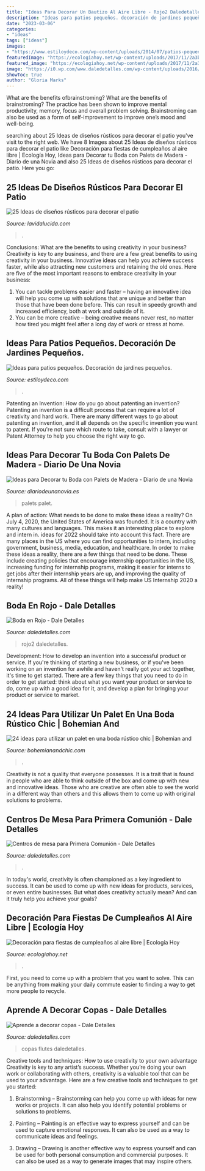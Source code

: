```yaml
---
title: "Ideas Para Decorar Un Bautizo Al Aire Libre - Rojo2 Daledetalles"
description: "Ideas para patios pequeños. decoración de jardines pequeños."
date: "2023-03-06"
categories:
- "ideas"
tags: ["ideas"]
images:
- "https://www.estiloydeco.com/wp-content/uploads/2014/07/patios-pequenos-17.jpg"
featuredImage: "https://ecologiahoy.net/wp-content/uploads/2017/11/2a3b28f8819ba9b6592ee93d49eaa8ea-ideas-para-wedding-things.jpg"
featured_image: "https://ecologiahoy.net/wp-content/uploads/2017/11/2a3b28f8819ba9b6592ee93d49eaa8ea-ideas-para-wedding-things.jpg"
image: "https://i0.wp.com/www.daledetalles.com/wp-content/uploads/2016/03/centro-de-mesa-primera-comunion19.jpg"
ShowToc: true
author: "Gloria Marks"
---
```



What are the benefits ofbrainstroming?
What are the benefits of brainstroming? The practice has been shown to improve mental productivity, memory, focus and overall problem solving. Brainstroming can also be used as a form of self-improvement to improve one’s mood and well-being.

	

		
searching about 25 Ideas de diseños rústicos para decorar el patio you've visit to the right web. We have 8 Images about 25 Ideas de diseños rústicos para decorar el patio like Decoración para fiestas de cumpleaños al aire libre | Ecología Hoy, Ideas para Decorar tu Boda con Palets de Madera - Diario de una Novia and also 25 Ideas de diseños rústicos para decorar el patio. Here you go:
		
    
## 25 Ideas De Diseños Rústicos Para Decorar El Patio

<img loading=lazy src="http://www.lavidalucida.com/wp-content/uploads/2014/07/disenos-rusticos-patios.jpg" onerror="this.onerror=null;this.src='https://tse3.mm.bing.net/th?id=OIP.TsZohjaR_Lg8vH9mlcHLwAHaDn&amp;pid=15.1';" alt="25 Ideas de diseños rústicos para decorar el patio">

_Source: lavidalucida.com_

>. 

	

Conclusions: What are the benefits to using creativity in your business?
Creativity is key to any business, and there are a few great benefits to using creativity in your business. Innovative ideas can help you achieve success faster, while also attracting new customers and retaining the old ones. Here are five of the most important reasons to embrace creativity in your business: 

1. You can tackle problems easier and faster – having an innovative idea will help you come up with solutions that are unique and better than those that have been done before. This can result in speedy growth and increased efficiency, both at work and outside of it. 
2. You can be more creative – being creative means never rest, no matter how tired you might feel after a long day of work or stress at home.

    
## Ideas Para Patios Pequeños. Decoración De Jardines Pequeños.

<img loading=lazy src="https://www.estiloydeco.com/wp-content/uploads/2014/07/patios-pequenos-17.jpg" onerror="this.onerror=null;this.src='https://tse1.mm.bing.net/th?id=OIP.AXIeORRlBvbN82PBERoAiAHaJ4&amp;pid=15.1';" alt="Ideas para patios pequeños. Decoración de jardines pequeños.">

_Source: estiloydeco.com_

>. 

	

Patenting an Invention: How do you go about patenting an invention?
Patenting an invention is a difficult process that can require a lot of creativity and hard work. There are many different ways to go about patenting an invention, and it all depends on the specific invention you want to patent. If you're not sure which route to take, consult with a lawyer or Patent Attorney to help you choose the right way to go.

    
## Ideas Para Decorar Tu Boda Con Palets De Madera - Diario De Una Novia

<img loading=lazy src="https://i1.wp.com/www.diariodeunanovia.es/wp-content/uploads/2014/04/b4d01f9c83ad902b6fe0eefc57187c32.jpg?resize=600%2C902" onerror="this.onerror=null;this.src='https://tse4.mm.bing.net/th?id=OIP.KPCQxYzhuE3bV3KSFhscDwHaLI&amp;pid=15.1';" alt="Ideas para Decorar tu Boda con Palets de Madera - Diario de una Novia">

_Source: diariodeunanovia.es_

>palets palet. 

	

A plan of action: What needs to be done to make these ideas a reality?
On July 4, 2020, the United States of America was founded. It is a country with many cultures and languages. This makes it an interesting place to explore and intern in. ideas for 2022 should take into account this fact. There are many places in the US where you can find opportunities to intern, including government, business, media, education, and healthcare. 
In order to make these ideas a reality, there are a few things that need to be done. These include creating policies that encourage internship opportunities in the US, increasing funding for internship programs, making it easier for interns to get jobs after their internship years are up, and improving the quality of internship programs. All of these things will help make US Internship 2020 a reality!

    
## Boda En Rojo - Dale Detalles

<img loading=lazy src="https://i1.wp.com/www.daledetalles.com/wp-content/uploads/2016/02/rojo2.jpg" onerror="this.onerror=null;this.src='https://tse2.mm.bing.net/th?id=OIP.CNi-6Nug4pD9-x54b_knlgEsEs&amp;pid=15.1';" alt="Boda en Rojo - Dale Detalles">

_Source: daledetalles.com_

>rojo2 daledetalles. 

	

Development: How to develop an invention into a successful product or service.
If you're thinking of starting a new business, or if you've been working on an invention for awhile and haven't really got your act together, it's time to get started. There are a few key things that you need to do in order to get started: think about what you want your product or service to do, come up with a good idea for it, and develop a plan for bringing your product or service to market.

    
## 24 Ideas Para Utilizar Un Palet En Una Boda Rústico Chic | Bohemian And

<img loading=lazy src="https://bohemianandchic.com/sites/default/files/ideas_para_utilizar_un_palet_en_una_boda_rustico_chic_26.jpg" onerror="this.onerror=null;this.src='https://tse4.mm.bing.net/th?id=OIP.16PZOf2PF0QzSaUSjtzsiwHaLI&amp;pid=15.1';" alt="24 ideas para utilizar un palet en una boda rústico chic | Bohemian and">

_Source: bohemianandchic.com_

>. 

	

Creativity is not a quality that everyone possesses. It is a trait that is found in people who are able to think outside of the box and come up with new and innovative ideas. Those who are creative are often able to see the world in a different way than others and this allows them to come up with original solutions to problems.

    
## Centros De Mesa Para Primera Comunión - Dale Detalles

<img loading=lazy src="https://i0.wp.com/www.daledetalles.com/wp-content/uploads/2016/03/centro-de-mesa-primera-comunion19.jpg" onerror="this.onerror=null;this.src='https://tse4.mm.bing.net/th?id=OIP.pvVENEO8_Z3BzZH93B0U9AHaJ4&amp;pid=15.1';" alt="Centros de mesa para Primera Comunión - Dale Detalles">

_Source: daledetalles.com_

>. 

	

In today's world, creativity is often championed as a key ingredient to success. It can be used to come up with new ideas for products, services, or even entire businesses. But what does creativity actually mean? And can it truly help you achieve your goals?

    
## Decoración Para Fiestas De Cumpleaños Al Aire Libre | Ecología Hoy

<img loading=lazy src="https://ecologiahoy.net/wp-content/uploads/2017/11/2a3b28f8819ba9b6592ee93d49eaa8ea-ideas-para-wedding-things.jpg" onerror="this.onerror=null;this.src='https://tse4.mm.bing.net/th?id=OIP.VyVd9bME9iHOJaUZauZk6AHaLH&amp;pid=15.1';" alt="Decoración para fiestas de cumpleaños al aire libre | Ecología Hoy">

_Source: ecologiahoy.net_

>. 

	

First, you need to come up with a problem that you want to solve. This can be anything from making your daily commute easier to finding a way to get more people to recycle.

    
## Aprende A Decorar Copas - Dale Detalles

<img loading=lazy src="https://i0.wp.com/www.daledetalles.com/wp-content/uploads/2017/06/copas-decoradas27.jpg?resize=570%2C760" onerror="this.onerror=null;this.src='https://tse1.mm.bing.net/th?id=OIP.mCtVJIe7ZVPmjSBm5kex4wHaJ4&amp;pid=15.1';" alt="Aprende a decorar copas - Dale Detalles">

_Source: daledetalles.com_

>copas flutes daledetalles. 

	

Creative tools and techniques: How to use creativity to your own advantage
Creativity is key to any artist’s success. Whether you’re doing your own work or collaborating with others, creativity is a valuable tool that can be used to your advantage. Here are a few creative tools and techniques to get you started:
1. Brainstorming – Brainstorming can help you come up with ideas for new works or projects. It can also help you identify potential problems or solutions to problems.

2. Painting – Painting is an effective way to express yourself and can be used to capture emotional responses. It can also be used as a way to communicate ideas and feelings.

3. Drawing – Drawing is another effective way to express yourself and can be used for both personal consumption and commercial purposes. It can also be used as a way to generate images that may inspire others.


